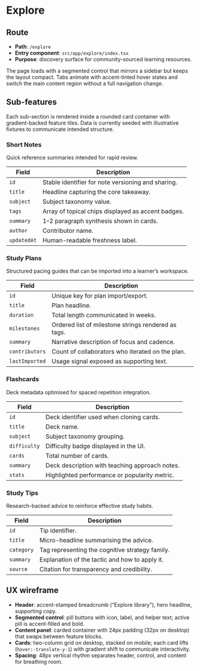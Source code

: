 # Explore

## Route
- **Path**: `/explore`
- **Entry component**: `src/app/explore/index.tsx`
- **Purpose**: discovery surface for community-sourced learning resources.

The page loads with a segmented control that mirrors a sidebar but keeps the layout compact. Tabs animate with accent-tinted hover states and switch the main content region without a full navigation change.

## Sub-features
Each sub-section is rendered inside a rounded card container with gradient-backed feature tiles. Data is currently seeded with illustrative fixtures to communicate intended structure.

### Short Notes
Quick reference summaries intended for rapid review.

| Field | Description |
| --- | --- |
| `id` | Stable identifier for note versioning and sharing. |
| `title` | Headline capturing the core takeaway. |
| `subject` | Subject taxonomy value. |
| `tags` | Array of topical chips displayed as accent badges. |
| `summary` | 1–2 paragraph synthesis shown in cards. |
| `author` | Contributor name. |
| `updatedAt` | Human-readable freshness label. |

### Study Plans
Structured pacing guides that can be imported into a learner’s workspace.

| Field | Description |
| --- | --- |
| `id` | Unique key for plan import/export. |
| `title` | Plan headline. |
| `duration` | Total length communicated in weeks. |
| `milestones` | Ordered list of milestone strings rendered as tags. |
| `summary` | Narrative description of focus and cadence. |
| `contributors` | Count of collaborators who iterated on the plan. |
| `lastImported` | Usage signal exposed as supporting text. |

### Flashcards
Deck metadata optimised for spaced repetition integration.

| Field | Description |
| --- | --- |
| `id` | Deck identifier used when cloning cards. |
| `title` | Deck name. |
| `subject` | Subject taxonomy grouping. |
| `difficulty` | Difficulty badge displayed in the UI. |
| `cards` | Total number of cards. |
| `summary` | Deck description with teaching approach notes. |
| `stats` | Highlighted performance or popularity metric. |

### Study Tips
Research-backed advice to reinforce effective study habits.

| Field | Description |
| --- | --- |
| `id` | Tip identifier. |
| `title` | Micro-headline summarising the advice. |
| `category` | Tag representing the cognitive strategy family. |
| `summary` | Explanation of the tactic and how to apply it. |
| `source` | Citation for transparency and credibility. |

## UX wireframe
- **Header**: accent-stamped breadcrumb (“Explore library”), hero headline, supporting copy.
- **Segmented control**: pill buttons with icon, label, and helper text; active pill is accent-filled and bold.
- **Content panel**: carded container with 24px padding (32px on desktop) that swaps between feature blocks.
- **Cards**: two-column grid on desktop, stacked on mobile; each card lifts (`hover:-translate-y-1`) with gradient shift to communicate interactivity.
- **Spacing**: 48px vertical rhythm separates header, control, and content for breathing room.

